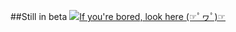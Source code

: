 ##Still in beta
[![If you're bored, look here (☞ﾟヮﾟ)☞](https://img.youtube.com/vi/StTqXEQ2l-Y/0.jpg)](https://www.youtube.com/watch?v=StTqXEQ2l-Y 'Everything Is AWESOME')

